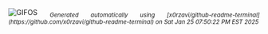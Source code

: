 <div align="justify">
<picture>
    <source media="(prefers-color-scheme: dark)" srcset="https://i.ibb.co/4dDCLPs/output-gif.gif">
    <source media="(prefers-color-scheme: light)" srcset="https://i.ibb.co/4dDCLPs/output-gif.gif">
    <img alt="GIFOS" src="https://i.ibb.co/4dDCLPs/output-gif.gif">
</picture>
<sub><i>Generated automatically using [x0rzavi/github-readme-terminal](https://github.com/x0rzavi/github-readme-terminal) on Sat Jan 25 07:50:22 PM EST 2025</i></sub>
</div>

<!--  -->